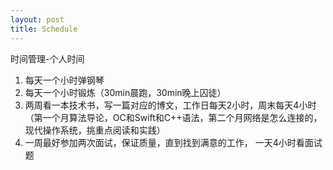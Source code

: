 ```yaml
---
layout: post
title: Schedule
---
```





时间管理-个人时间

1. 每天一个小时弹钢琴
2. 每天一个小时锻炼（30min晨跑，30min晚上囚徒）
3. 两周看一本技术书，写一篇对应的博文，工作日每天2小时，周末每天4小时（第一个月算法导论，OC和Swift和C++语法，第二个月网络是怎么连接的，现代操作系统，挑重点阅读和实践）
4. 一周最好参加两次面试，保证质量，直到找到满意的工作， 一天4小时看面试题

